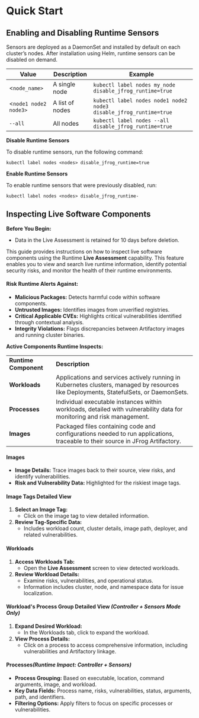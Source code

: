 # Quick Start

## **Enabling and Disabling Runtime Sensors**

Sensors are deployed as a DaemonSet and installed by default on each cluster’s nodes. After installation using Helm, runtime sensors can be disabled on demand.

| **Value**             | **Description** | **Example**                                                        |
| --------------------- | --------------- | ------------------------------------------------------------------ |
| <`node_name>`         | A single node   | `kubectl label nodes my_node disable_jfrog_runtime=true`           |
| <`node1 node2 node3>` | A list of nodes | `kubectl label nodes node1 node2 node3 disable_jfrog_runtime=true` |
| `--all`               | All nodes       | `kubectl label nodes --all disable_jfrog_runtime=true`             |

**Disable Runtime Sensors**&#x20;

&#x20;To disable runtime sensors, run the following command:

```
kubectl label nodes <nodes> disable_jfrog_runtime=true
```

**Enable Runtime Sensors**

To enable runtime sensors that were previously disabled, run:

```
kubectl label nodes <nodes> disable_jfrog_runtime-
```

## Inspecting Live Software Components

**Before You Begin:**

* Data in the Live Assessment is retained for 10 days before deletion.

This guide provides instructions on how to inspect live software components using the Runtime **Live Assessment** capability. This feature enables you to view and search live runtime information, identify potential security risks, and monitor the health of their runtime environments.

#### **Risk Runtime Alerts Against:**&#x20;

* **Malicious Packages:** Detects harmful code within software components.
* **Untrusted Images:** Identifies images from unverified registries.
* **Critical Applicable CVEs:** Highlights critical vulnerabilities identified through contextual analysis.
* **Integrity Violations:** Flags discrepancies between Artifactory images and running cluster binaries.

**Active Components Runtime Inspects:**

|                       |                                                                                                                                        |
| --------------------- | -------------------------------------------------------------------------------------------------------------------------------------- |
| **Runtime Component** | **Description**                                                                                                                        |
| **Workloads**         | Applications and services actively running in Kubernetes clusters, managed by resources like Deployments, StatefulSets, or DaemonSets. |
| **Processes**         | Individual executable instances within workloads, detailed with vulnerability data for monitoring and risk management.                 |
| **Images**            | Packaged files containing code and configurations needed to run applications, traceable to their source in JFrog Artifactory.          |

#### **Images**

* **Image Details:** Trace images back to their source, view risks, and identify vulnerabilities.
* **Risk and Vulnerability Data:** Highlighted for the riskiest image tags.

#### **Image Tags Detailed View**

1. **Select an Image Tag:**
   * Click on the image tag to view detailed information.
2. **Review Tag-Specific Data:**
   * Includes workload count, cluster details, image path, deployer, and related vulnerabilities.

#### **Workloads**

1. **Access Workloads Tab:**
   * Open the **Live Assessment** screen to view detected workloads.
2. **Review Workload Details:**
   * Examine risks, vulnerabilities, and operational status.
   * Information includes cluster, node, and namespace data for issue localization.

#### **Workload's Process Group Detailed View** _(Controller + Sensors Mode Only)_

1. **Expand Desired Workload:**
   * In the Workloads tab, click to expand the workload.
2. **View Process Details:**
   * Click on a process to access comprehensive information, including vulnerabilities and Artifactory linkage.

#### **Processes**_(Runtime Impact: Controller + Sensors)_

* **Process Grouping:** Based on executable, location, command arguments, image, and workload.
* **Key Data Fields:** Process name, risks, vulnerabilities, status, arguments, path, and identifiers.
* **Filtering Options:** Apply filters to focus on specific processes or vulnerabilities.



